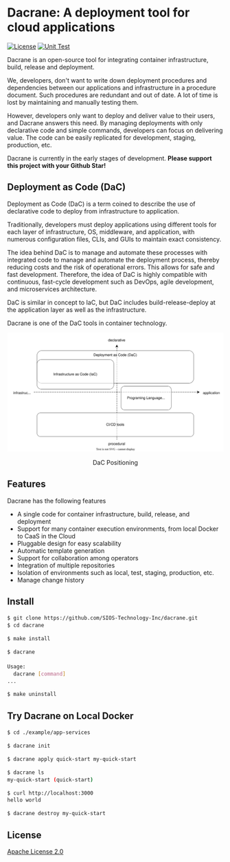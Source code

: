 # Dacrane: A deployment tool for cloud applications

[![License](https://img.shields.io/badge/License-Apache_2.0-blue.svg)](https://opensource.org/licenses/Apache-2.0) [![Unit Test](https://github.com/SIOS-Technology-Inc/dacrane/actions/workflows/unit-test.yaml/badge.svg?branch=main)](https://github.com/SIOS-Technology-Inc/dacrane/actions/workflows/unit-test.yaml)

Dacrane is an open-source tool for integrating container infrastructure, build, release and deployment.

We, developers, don't want to write down deployment procedures and dependencies between our applications and infrastructure in a procedure document.
Such procedures are redundant and out of date.
A lot of time is lost by maintaining and manually testing them.

However, developers only want to deploy and deliver value to their users, and Dacrane answers this need.
By managing deployments with only declarative code and simple commands, developers can focus on delivering value.
The code can be easily replicated for development, staging, production, etc.

Dacrane is currently in the early stages of development.
**Please support this project with your Github Star!**

## Deployment as Code (DaC)

Deployment as Code (DaC) is a term coined to describe the use of declarative code to deploy from infrastructure to application.

Traditionally, developers must deploy applications using different tools for each layer of infrastructure, OS, middleware, and application, with numerous configuration files, CLIs, and GUIs to maintain exact consistency.

The idea behind DaC is to manage and automate these processes with integrated code to manage and automate the deployment process, thereby reducing costs and the risk of operational errors.
This allows for safe and fast development.
Therefore, the idea of DaC is highly compatible with continuous, fast-cycle development such as DevOps, agile development, and microservices architecture.

DaC is similar in concept to IaC, but DaC includes build-release-deploy at the application layer as well as the infrastructure.

Dacrane is one of the DaC tools in container technology.

![DaC positioning](./doc/images/positioning.drawio.svg)
<div style="text-align: center;">DaC Positioning</div>

## Features

Dacrane has the following features

- A single code for container infrastructure, build, release, and deployment
- Support for many container execution environments, from local Docker to CaaS in the Cloud
- Pluggable design for easy scalability
- Automatic template generation
- Support for collaboration among operators
- Integration of multiple repositories
- Isolation of environments such as local, test, staging, production, etc.
- Manage change history

## Install

```bash
$ git clone https://github.com/SIOS-Technology-Inc/dacrane.git
$ cd dacrane
```

```bash
$ make install
```

```bash
$ dacrane

Usage:
  dacrane [command]
...
```

```bash
$ make uninstall
```

## Try Dacrane on Local Docker

```bash
$ cd ./example/app-services
```

```bash
$ dacrane init
```

```bash
$ dacrane apply quick-start my-quick-start
```

```bash
$ dacrane ls
my-quick-start (quick-start)
```

```bash
$ curl http://localhost:3000
hello world
```

```bash
$ dacrane destroy my-quick-start
```

## License

[Apache License 2.0](./LICENSE)
